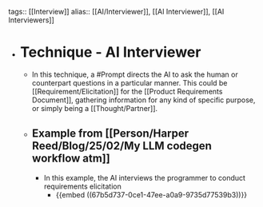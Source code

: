 tags:: [[Interview]]
alias:: [[AI/Interviewer]], [[AI Interviewer]], [[AI Interviewers]]

- # Technique - AI Interviewer
	- In this technique, a #Prompt directs the AI to ask the human or counterpart questions in a particular manner. This could be [[Requirement/Elicitation]] for the [[Product Requirements Document]], gathering information for any kind of specific purpose, or simply being a [[Thought/Partner]].
	- ## Example from [[Person/Harper Reed/Blog/25/02/My LLM codegen workflow atm]]
		- In this example, the AI interviews the programmer to conduct requirements elicitation
			- {{embed ((67b5d737-0ce1-47ee-a0a9-9735d77539b3))}}